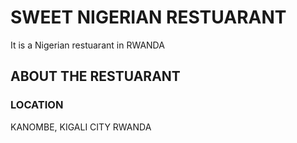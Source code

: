 # SWEET NIGERIAN RESTUARANT
It is a Nigerian restuarant in RWANDA
## ABOUT THE RESTUARANT

### LOCATION
KANOMBE, KIGALI CITY RWANDA

